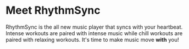 # Meet RhythmSync
RhythmSync is the all new music player that syncs with your heartbeat. Intense workouts are paired with intense music while chill workouts are paired with relaxing workouts. It's time to make music move **with** you!

